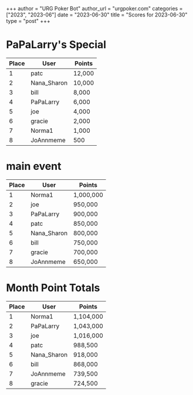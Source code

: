 +++
author = "URG Poker Bot"
author_url = "urgpoker.com"
categories = ["2023", "2023-06"]
date = "2023-06-30"
title = "Scores for 2023-06-30"
type = "post"
+++
# PaPaLarry's Special

| Place | User | Points |
|-------|------|--------|
| 1 | patc | 12,000 |
| 2 | Nana_Sharon | 10,000 |
| 3 | bill | 8,000 |
| 4 | PaPaLarry | 6,000 |
| 5 | joe | 4,000 |
| 6 | gracie | 2,000 |
| 7 | Norma1 | 1,000 |
| 8 | JoAnnmeme | 500 |

# main event

| Place | User | Points |
|-------|------|--------|
| 1 | Norma1 | 1,000,000 |
| 2 | joe | 950,000 |
| 3 | PaPaLarry | 900,000 |
| 4 | patc | 850,000 |
| 5 | Nana_Sharon | 800,000 |
| 6 | bill | 750,000 |
| 7 | gracie | 700,000 |
| 8 | JoAnnmeme | 650,000 |

# Month Point Totals

| Place | User | Points |
|-------|------|--------|
| 1 | Norma1 | 1,104,000 |
| 2 | PaPaLarry | 1,043,000 |
| 3 | joe | 1,016,000 |
| 4 | patc | 988,500 |
| 5 | Nana_Sharon | 918,000 |
| 6 | bill | 868,000 |
| 7 | JoAnnmeme | 739,500 |
| 8 | gracie | 724,500 |
